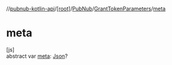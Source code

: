 //[pubnub-kotlin-api](../../../../index.md)/[[root]](../../index.md)/[PubNub](../index.md)/[GrantTokenParameters](index.md)/[meta](meta.md)

# meta

[js]\
abstract var [meta](meta.md): [Json](https://kotlinlang.org/api/core/kotlin-stdlib/kotlin.js/-json/index.html)?
